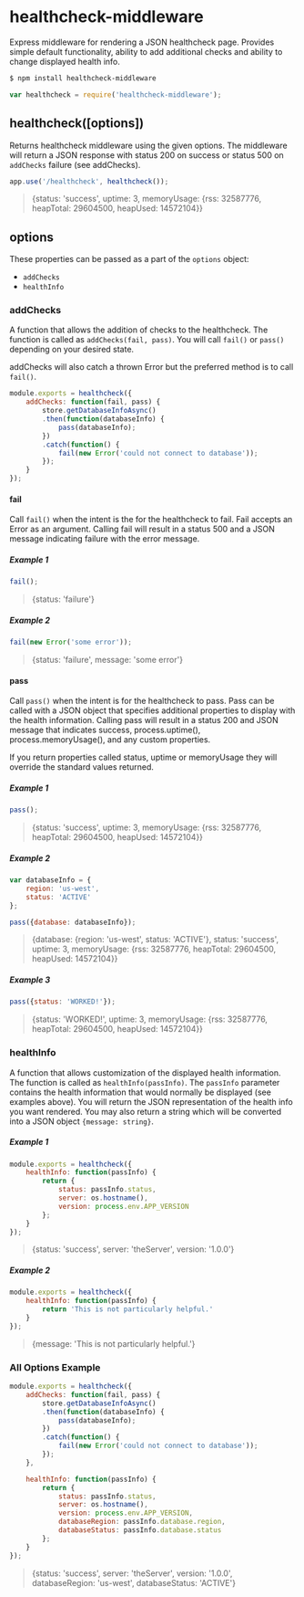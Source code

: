 # healthcheck-middleware
Express middleware for rendering a JSON healthcheck page. Provides simple default functionality, ability to add additional checks and ability to change displayed health info.

```bash
$ npm install healthcheck-middleware
```
```js
var healthcheck = require('healthcheck-middleware');
```
## healthcheck([options])
Returns healthcheck middleware using the given options. The middleware will return a JSON response with status 200 on success or status 500 on `addChecks` failure (see addChecks).

```js
app.use('/healthcheck', healthcheck());
```
> {status: 'success', uptime: 3, memoryUsage: {rss: 32587776, heapTotal: 29604500, heapUsed: 14572104}}

## options
These properties can be passed as a part of the `options` object:
* `addChecks`
* `healthInfo`

### addChecks
A function that allows the addition of checks to the healthcheck. The function is called as `addChecks(fail, pass)`. You will call `fail()` or `pass()` depending on your desired state.

addChecks will also catch a thrown Error but the preferred method is to call `fail()`.

```js
module.exports = healthcheck({
	addChecks: function(fail, pass) {
		store.getDatabaseInfoAsync()
		.then(function(databaseInfo) {
			pass(databaseInfo);
		})
		.catch(function() {
			fail(new Error('could not connect to database'));
		});
	}
});
```

#### fail
Call `fail()` when the intent is the for the healthcheck to fail. Fail accepts an Error as an argument. Calling fail will result in a status 500 and a JSON message indicating failure with the error message.

##### Example 1
```js
fail();
```
> {status: 'failure'}

##### Example 2
```js
fail(new Error('some error'));
```
> {status: 'failure', message: 'some error'}


#### pass
Call `pass()` when the intent is for the healthcheck to pass. Pass can be called with a JSON object that specifies additional properties to display with the health information. Calling pass will result in a status 200 and JSON message that indicates success, process.uptime(), process.memoryUsage(), and any custom properties.

If you return properties called status, uptime or memoryUsage they will override the standard values returned.

##### Example 1
```js
pass();
```
> {status: 'success', uptime: 3, memoryUsage: {rss: 32587776, heapTotal: 29604500, heapUsed: 14572104}}

##### Example 2
```js
var databaseInfo = {
	region: 'us-west',
	status: 'ACTIVE'
};

pass({database: databaseInfo});
```
> {database: {region: 'us-west', status: 'ACTIVE'}, status: 'success', uptime: 3, memoryUsage: {rss: 32587776, heapTotal: 29604500, heapUsed: 14572104}}

##### Example 3
```js
pass({status: 'WORKED!'});
```
> {status: 'WORKED!', uptime: 3, memoryUsage: {rss: 32587776, heapTotal: 29604500, heapUsed: 14572104}}

### healthInfo
A function that allows customization of the displayed health information. The function is called as `healthInfo(passInfo)`. The `passInfo` parameter contains the health information that would normally be displayed (see examples above). You will return the JSON representation of the health info you want rendered. You may also return a string which will be converted into a JSON object `{message: string}`.

##### Example 1
```js
module.exports = healthcheck({
	healthInfo: function(passInfo) {
		return {
			status: passInfo.status,
			server: os.hostname(),
			version: process.env.APP_VERSION
		};
	}
});
```
> {status: 'success', server: 'theServer', version: '1.0.0'}

##### Example 2
```js
module.exports = healthcheck({
	healthInfo: function(passInfo) {
		return 'This is not particularly helpful.'
	}
});
```
> {message: 'This is not particularly helpful.'}

### All Options Example
```js
module.exports = healthcheck({
	addChecks: function(fail, pass) {
		store.getDatabaseInfoAsync()
		.then(function(databaseInfo) {
			pass(databaseInfo);
		})
		.catch(function() {
			fail(new Error('could not connect to database'));
		});
	},

	healthInfo: function(passInfo) {
		return {
			status: passInfo.status,
			server: os.hostname(),
			version: process.env.APP_VERSION,
			databaseRegion: passInfo.database.region,
			databaseStatus: passInfo.database.status
		};
	}
});
```
> {status: 'success', server: 'theServer', version: '1.0.0', databaseRegion: 'us-west', databaseStatus: 'ACTIVE'}

